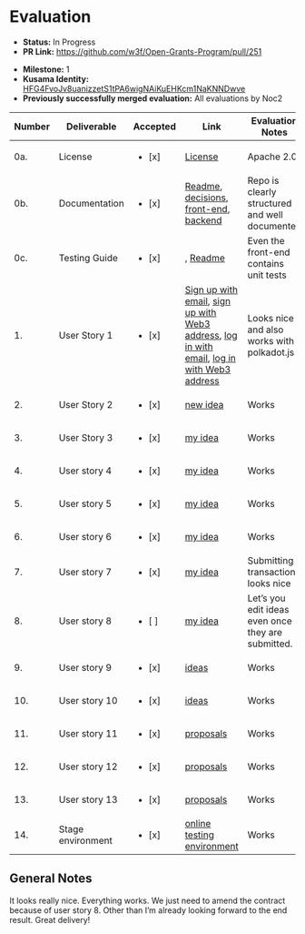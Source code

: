 # Evaluation

- **Status:** In Progress 
- **PR Link:** https://github.com/w3f/Open-Grants-Program/pull/251
* **Milestone:** 1
* **Kusama Identity:** [HFG4FvoJv8uanizzetS1tPA6wigNAiKuEHKcm1NaKNNDwve](https://polkascan.io/pre/kusama/account/HFG4FvoJv8uanizzetS1tPA6wigNAiKuEHKcm1NaKNNDwve)
* **Previously successfully merged evaluation:** All evaluations by Noc2

| Number | Deliverable | Accepted | Link | Evaluation Notes |
| ------ | ----------- | -------- | ---- |----------------- |
| 0a. | License | <ul><li>[x] </li></ul> | [License](https://github.com/bright/bright-tresury/blob/master/LICENSE.md)  | Apache 2.0 |
| 0b. | Documentation | <ul><li>[x] </li></ul> | [Readme](https://github.com/bright/bright-tresury/blob/milestone1/README.md), [decisions](https://github.com/bright/bright-tresury/tree/milestone1/doc/architecture/decisions), [front-end](https://github.com/bright/bright-tresury/tree/milestone1/www), [backend](https://github.com/bright/bright-tresury/tree/master/backend) | Repo is clearly structured and well documented  |
| 0c. | Testing Guide | <ul><li>[x] </li></ul> | , [Readme](https://github.com/bright/bright-tresury/blob/milestone1/README.md)  | Even the front-end contains unit tests | 
| 1. | User Story 1 | <ul><li>[x] </li></ul> | [Sign up with email](https://testing.treasury.brightinventions.pl/auth/signup/email), [sign up with Web3 address](https://testing.treasury.brightinventions.pl/auth/signup/web3), [log in with email](https://testing.treasury.brightinventions.pl/auth/signin/email), [log in with Web3 address](https://testing.treasury.brightinventions.pl/auth/signin/web3)  | Looks nice and also works with polkadot.js |  
| 2. | User Story 2 | <ul><li>[x] </li></ul> | [new idea](https://testing.treasury.brightinventions.pl/ideas/new)  | Works |  
| 3. | User Story 3 | <ul><li>[x] </li></ul> | [my idea](https://testing.treasury.brightinventions.pl/ideas?filter=mine)  | Works |  
|	4.	|	User story 4	| <ul><li>[x] </li></ul> | [my idea](https://testing.treasury.brightinventions.pl/ideas?filter=mine) | Works |
|	5.	|	User story 5	| <ul><li>[x] </li></ul> | [my idea](https://testing.treasury.brightinventions.pl/ideas?filter=mine) | Works |
|	6.	|	User story 6	| <ul><li>[x] </li></ul> | [my idea](https://testing.treasury.brightinventions.pl/ideas?filter=mine)  |	Works |
|	7.	|	User story 7	| <ul><li>[x] </li></ul> | [my idea](https://testing.treasury.brightinventions.pl/ideas?filter=mine)  |	Submitting transaction looks nice	|
|	8.	|	User story 8	| <ul><li>[ ] </li></ul> | [my idea](https://testing.treasury.brightinventions.pl/ideas?filter=mine)  | Let’s you edit ideas even once they are submitted.|
|	9.	|	User story 9	| <ul><li>[x] </li></ul> | [ideas](https://testing.treasury.brightinventions.pl/ideas)  | Works	|
|	10.	|	User story 10	| <ul><li>[x] </li></ul> | [ideas](https://testing.treasury.brightinventions.pl/ideas)  | Works	|
|	11.	|	User story 11	| <ul><li>[x] </li></ul> | [proposals](https://testing.treasury.brightinventions.pl/proposals)  |	Works	|
|	12.	|	User story 12	| <ul><li>[x] </li></ul> | [proposals](https://testing.treasury.brightinventions.pl/proposals)  |	Works 	|
|	13.	|	User story 13	| <ul><li>[x] </li></ul> | [proposals](https://testing.treasury.brightinventions.pl/proposals)  |	Works	|
|	14.	|	Stage environment	| <ul><li>[x] </li></ul> | [online testing environment](https://testing.treasury.brightinventions.pl/stats)  |	Works	|


## General Notes

It looks really nice. Everything works. We just need to amend the contract because of user story 8. Other than I’m already looking forward to the end result. Great delivery! 

